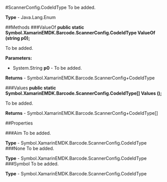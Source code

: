 #ScannerConfig.CodeIdType
To be added.

**Type** - Java.Lang.Enum

##Methods
###ValueOf
**public static Symbol.XamarinEMDK.Barcode.ScannerConfig.CodeIdType ValueOf (string p0);**

To be added.

**Parameters:** 

* System.String **p0** - To be added.

**Returns** - Symbol.XamarinEMDK.Barcode.ScannerConfig+CodeIdType

###Values
**public static Symbol.XamarinEMDK.Barcode.ScannerConfig.CodeIdType[] Values ();**

To be added.


**Returns** - Symbol.XamarinEMDK.Barcode.ScannerConfig+CodeIdType[]

##Properties

###Aim
To be added.

**Type** - Symbol.XamarinEMDK.Barcode.ScannerConfig.CodeIdType
###None
To be added.

**Type** - Symbol.XamarinEMDK.Barcode.ScannerConfig.CodeIdType
###Symbol
To be added.

**Type** - Symbol.XamarinEMDK.Barcode.ScannerConfig.CodeIdType


